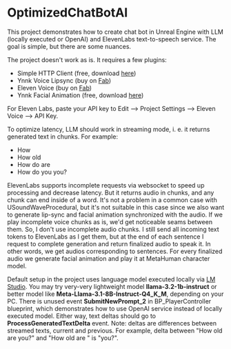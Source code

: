 # OptimizedChatBotAI

This project demonstrates how to create chat bot in Unreal Engine with LLM (locally executed or OpenAI) and ElevenLabs text-to-speech service. The goal is simple, but there are some nuances.

The project doesn't work as is. It requires a few plugins:
- Simple HTTP Client (free, download [here](https://github.com/AntiAnti/SimpleHttpClient-UE5/releases))
- Ynnk Voice Lipsync (buy on [Fab](https://www.fab.com/listings/c0c3315b-0d1d-4351-b091-299c437565ba))
- Eleven Voice (buy on [Fab](https://www.fab.com/listings/ecd17f81-8a90-4f69-bf3a-9b7cbd5a564c))
- Ynnk Facial Animation (free, download [here](https://vrmocapstudio.com/plugins.html))

For Eleven Labs, paste your API key to Edit --> Project Settings --> Eleven Voice --> API Key.

To optimize latency, LLM should work in streaming mode, i. e. it returns generated text in chunks. For example:
- How
- How old
- How do are
- How do you you?
  
ElevenLabs supports incomplete requests via websocket to speed up processing and decrease latency. But it returns audio in chunks, and any chunk can end inside of a word. It's not a problem in a common case with USoundWaveProcedural, but it's not suitable in this case since we also want to generate lip-sync and facial animation synchronized with the audio. If we play incomplete voice chunks as is, we'd get noticeable seams between them. So, I don't use incomplete audio chunks. I still send all incoming text tokens to ElevenLabs as I get them, but at the end of each sentence I request to complete generation and return finalized audio to speak it. In other words, we get audios corresponding to sentences. For every finalized audio we generate facial animation and play it at MetaHuman character model.

Default setup in the project uses language model executed locally via [LM Studio](https://lmstudio.ai/). You may try very-very lightweight model **llama-3.2-1b-instruct** or better model like **Meta-Llama-3.1-8B-Instruct-Q4_K_M**, depending on your PC. There is unused event **SubmitNewPrompt_2** in BP_PlayerController blueprint, which demonstrates how to use OpenAI service instead of locally executed model. Either way, text deltas should go to **ProcessGeneratedTextDelta** event. Note: deltas are differences between streamed texts, current and previous. For example, delta between "How old are you?" and "How old are " is "you?".
